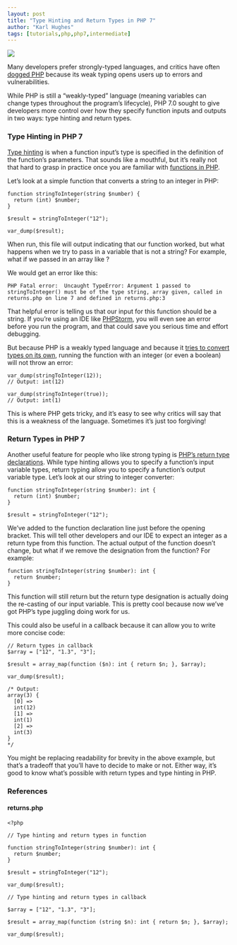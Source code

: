 ```yaml
---
layout: post
title: "Type Hinting and Return Types in PHP 7"
author: "Karl Hughes"
tags: [tutorials,php,php7,intermediate]
---
```


![](https://i.imgur.com/IVWoITH.jpg?1)

Many developers prefer strongly-typed languages, and critics have often [dogged
PHP](http://david.heinemeierhansson.com/arc/000074.html) because its weak typing
opens users up to errors and vulnerabilities.

While PHP is still a “weakly-typed” language (meaning variables can change types
throughout the program’s lifecycle), PHP 7.0 sought to give developers more
control over how they specify function inputs and outputs in two ways: type
hinting and return types.

### Type Hinting in PHP 7

[Type
hinting](http://php.net/manual/en/functions.arguments.php#functions.arguments.type-declaration)
is when a function input’s type is specified in the definition of the function’s
parameters. That sounds like a mouthful, but it’s really not that hard to grasp
in practice once you are familiar with [functions in
PHP](https://medium.com/shiphp/writing-functions-in-php-37e551b4807f).

Let’s look at a simple function that converts a string to an integer in PHP:

    function stringToInteger(string $number) {
      return (int) $number;
    }

    $result = stringToInteger("12");

    var_dump($result);

When run, this file will output  indicating that our function worked, but what
happens when we try to pass in a variable that is not a string? For example,
what if we passed in an array like ?

We would get an error like this:

    PHP Fatal error:  Uncaught TypeError: Argument 1 passed to stringToInteger() must be of the type string, array given, called in returns.php on line 7 and defined in returns.php:3

That helpful error is telling us that our input for this function should be a
string. If you’re using an IDE like
[PHPStorm](https://www.jetbrains.com/phpstorm/), you will even see an error
before you run the program, and that could save you serious time and effort
debugging.

But because PHP is a weakly typed language and because it [tries to convert
types on its own](http://php.net/manual/en/language.types.type-juggling.php),
running the function with an integer (or even a boolean) will not throw an
error:

    var_dump(stringToInteger(12));
    // Output: int(12)

    var_dump(stringToInteger(true));
    // Output: int(1)

This is where PHP gets tricky, and it’s easy to see why critics will say that
this is a weakness of the language. Sometimes it’s just too forgiving!

### Return Types in PHP 7

Another useful feature for people who like strong typing is [PHP’s return type
declarations](http://php.net/manual/en/functions.returning-values.php#functions.returning-values.type-declaration).
While type hinting allows you to specify a function’s input variable types,
return typing allow you to specify a function’s output variable type. Let’s look
at our string to integer converter:

```
function stringToInteger(string $number): int {
  return (int) $number;
}

$result = stringToInteger("12");
```

We’ve added  to the function declaration line just before the opening bracket.
This will tell other developers and our IDE to expect an integer as a return
type from this function. The actual output of the function doesn’t change, but
what if we remove the  designation from the function? For example:

```
function stringToInteger(string $number): int {
  return $number;
}
```

This function will still return  but the return type designation is actually
doing the re-casting of our input variable. This is pretty cool because now
we’ve got PHP’s type juggling doing work for us.

This could also be useful in a callback because it can allow you to write more
concise code:

```
// Return types in callback
$array = ["12", "1.3", "3"];

$result = array_map(function ($n): int { return $n; }, $array);

var_dump($result);

/* Output:
array(3) {
  [0] =>
  int(12)
  [1] =>
  int(1)
  [2] =>
  int(3)
}
*/
```

You might be replacing readability for brevity in the above example, but that’s
a tradeoff that you’ll have to decide to make or not. Either way, it’s good to
know what’s possible with return types and type hinting in PHP.

### References

#### returns.php

```
<?php

// Type hinting and return types in function

function stringToInteger(string $number): int {
  return $number;
}

$result = stringToInteger("12");

var_dump($result);

// Type hinting and return types in callback

$array = ["12", "1.3", "3"];

$result = array_map(function (string $n): int { return $n; }, $array);

var_dump($result);
```

